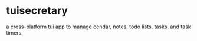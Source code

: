 # tuisecretary
a cross-platform tui app to manage cendar, notes, todo lists, tasks, and task timers.
